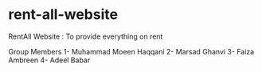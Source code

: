 # rent-all-website
RentAll Website : To provide everything on rent

Group Members
1- Muhammad Moeen Haqqani
2- Marsad Ghanvi
3- Faiza Ambreen
4- Adeel Babar